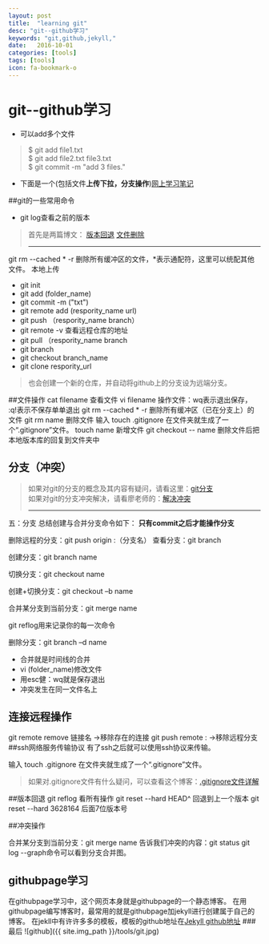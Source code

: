 ```yaml
---
layout: post
title:  "learning git"
desc: "git--github学习"
keywords: "git,github,jekyll,"
date:   2016-10-01
categories: [tools]
tags: [tools]
icon: fa-bookmark-o
---
```


# git--github学习

* 可以add多个文件
>$ git add file1.txt<br>
$ git add file2.txt file3.txt<br>
$ git commit -m "add 3 files."

* 下面是一个(包括文件**上传下拉，分支操作**)[网上学习笔记](http://note.youdao.com/share/?id=29b306d4f3c6ac93c1f9713f7442d2a6&type=note#/)


##git的一些常用命令
* git log查看之前的版本

>首先是两篇博文：
> [版本回退](http://www.liaoxuefeng.com/wiki/0013739516305929606dd18361248578c67b8067c8c017b000/0013744142037508cf42e51debf49668810645e02887691000)
[文件删除](http://www.liaoxuefeng.com/wiki/0013739516305929606dd18361248578c67b8067c8c017b000/0013758392816224cafd33c44b4451887cc941e6716805c000)<hr>

git rm --cached \* -r   删除所有缓冲区的文件，*表示通配符，这里可以统配其他文件。
本地上传
* git init
* git add (folder_name)
* git commit -m ("txt")
* git remote add (respority_name url)
* git push （respority_name branch）
* git remote -v 查看远程仓库的地址
* git pull （respority_name branch
* git branch
* git checkout branch_name
* git clone  respority_url
>也会创建一个新的仓库，并自动将github上的分支设为远端分支。

##文件操作
cat filename 查看文件
vi  filename  操作文件：wq表示退出保存， :q!表示不保存单单退出
git rm --cached * -r   删除所有缓冲区（已在分支上）的文件
git rm name 删除文件
输入 touch .gitignore 在文件夹就生成了一个“.gitignore”文件。
touch name 新增文件
git checkout -- name 删除文件后把本地版本库的回复到文件夹中

## 分支（冲突）
>如果对git的分支的概念及其内容有疑问，请看这里：[git分支](http://www.open-open.com/lib/view/open1328069889514.html#articleHeader15)<br>
如果对git的分支冲突解决，请看廖老师的：[解决冲突](http://www.liaoxuefeng.com/wiki/0013739516305929606dd18361248578c67b8067c8c017b000/001375840202368c74be33fbd884e71b570f2cc3c0d1dcf000)<hr>

五：分支
总结创建与合并分支命令如下：
**只有commit之后才能操作分支**

   删除远程的分支：git push origin :（分支名）
   查看分支：git branch

   创建分支：git branch name

   切换分支：git checkout name

创建+切换分支：git checkout –b name

合并某分支到当前分支：git merge name

git reflog用来记录你的每一次命令

删除分支：git branch –d name
* 合并就是时间线的合并
* vi (folder_name)修改文件
* 用esc健：wq就是保存退出
* 冲突发生在同一文件名上

## 连接远程操作
git remote remove 链接名   ->移除存在的连接
git push remote :<branch>  ->移除远程分支
##ssh网络服务传输协议
有了ssh之后就可以使用ssh协议来传输。

输入 touch .gitignore 在文件夹就生成了一个“.gitignore”文件。
>如果对.gitignore文件有什么疑问，可以查看这个博客：[.gitignore文件详解](http://www.cnblogs.com/eddy-he/archive/2012/03/08/git_ignore_file.html)

##版本回退
git reflog 看所有操作
git reset --hard HEAD^ 回退到上一个版本
git reset --hard 3628164 后面7位版本号

##冲突操作

合并某分支到当前分支：git merge name
告诉我们冲突的内容：git status
git log --graph命令可以看到分支合并图。

## githubpage学习
在githubpage学习中，这个网页本身就是githubpage的一个静态博客。
在用githubpage编写博客时，最常用的就是githubpage加jekyll进行创建属于自己的博客。
在jekll中有许许多多的模板，模板的github地址在[Jekyll  github地址](https://github.com/jekyll/jekyll/wiki/Configuration)
###最后
![github]({{ site.img_path }}/tools/git.jpg)
